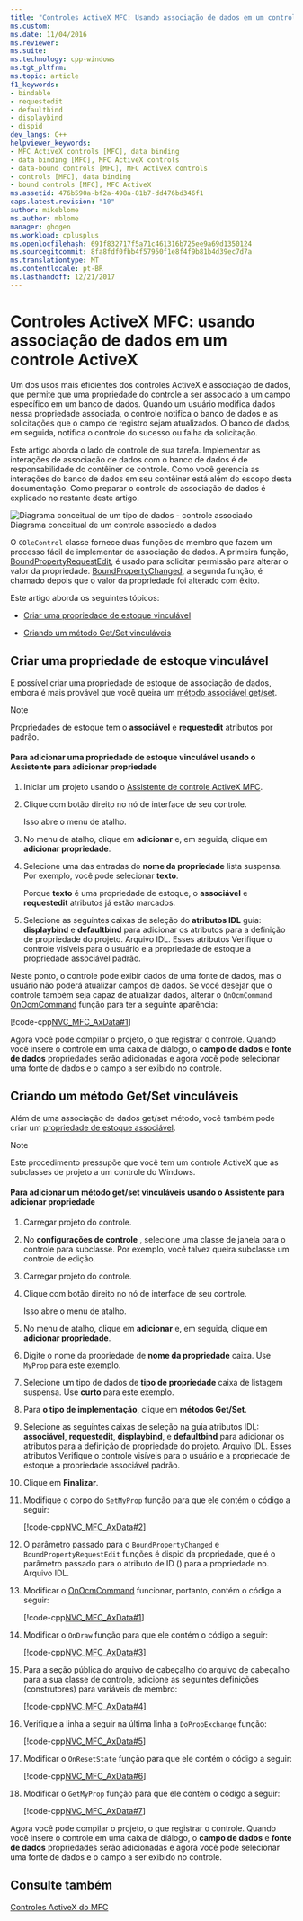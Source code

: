 ```yaml
---
title: "Controles ActiveX MFC: Usando associação de dados em um controle ActiveX | Microsoft Docs"
ms.custom: 
ms.date: 11/04/2016
ms.reviewer: 
ms.suite: 
ms.technology: cpp-windows
ms.tgt_pltfrm: 
ms.topic: article
f1_keywords:
- bindable
- requestedit
- defaultbind
- displaybind
- dispid
dev_langs: C++
helpviewer_keywords:
- MFC ActiveX controls [MFC], data binding
- data binding [MFC], MFC ActiveX controls
- data-bound controls [MFC], MFC ActiveX controls
- controls [MFC], data binding
- bound controls [MFC], MFC ActiveX
ms.assetid: 476b590a-bf2a-498a-81b7-dd476bd346f1
caps.latest.revision: "10"
author: mikeblome
ms.author: mblome
manager: ghogen
ms.workload: cplusplus
ms.openlocfilehash: 691f832717f5a71c461316b725ee9a69d1350124
ms.sourcegitcommit: 8fa8fdf0fbb4f57950f1e8f4f9b81b4d39ec7d7a
ms.translationtype: MT
ms.contentlocale: pt-BR
ms.lasthandoff: 12/21/2017
---
```

# <a name="mfc-activex-controls-using-data-binding-in-an-activex-control"></a>Controles ActiveX MFC: usando associação de dados em um controle ActiveX
Um dos usos mais eficientes dos controles ActiveX é associação de dados, que permite que uma propriedade do controle a ser associado a um campo específico em um banco de dados. Quando um usuário modifica dados nessa propriedade associada, o controle notifica o banco de dados e as solicitações que o campo de registro sejam atualizados. O banco de dados, em seguida, notifica o controle do sucesso ou falha da solicitação.  
  
 Este artigo aborda o lado de controle de sua tarefa. Implementar as interações de associação de dados com o banco de dados é de responsabilidade do contêiner de controle. Como você gerencia as interações do banco de dados em seu contêiner está além do escopo desta documentação. Como preparar o controle de associação de dados é explicado no restante deste artigo.  
  
 ![Diagrama conceitual de um tipo de dados &#45; controle associado](../mfc/media/vc374v1.gif "vc374v1")  
Diagrama conceitual de um controle associado a dados  
  
 O `COleControl` classe fornece duas funções de membro que fazem um processo fácil de implementar de associação de dados. A primeira função, [BoundPropertyRequestEdit](../mfc/reference/colecontrol-class.md#boundpropertyrequestedit), é usado para solicitar permissão para alterar o valor da propriedade. [BoundPropertyChanged](../mfc/reference/colecontrol-class.md#boundpropertychanged), a segunda função, é chamado depois que o valor da propriedade foi alterado com êxito.  
  
 Este artigo aborda os seguintes tópicos:  
  
-   [Criar uma propriedade de estoque vinculável](#vchowcreatingbindablestockproperty)  
  
-   [Criando um método Get/Set vinculáveis](#vchowcreatingbindablegetsetmethod)  
  
##  <a name="vchowcreatingbindablestockproperty"></a>Criar uma propriedade de estoque vinculável  
 É possível criar uma propriedade de estoque de associação de dados, embora é mais provável que você queira um [método associável get/set](#vchowcreatingbindablegetsetmethod).  
  
> [!NOTE]
>  Propriedades de estoque tem o **associável** e **requestedit** atributos por padrão.  
  
#### <a name="to-add-a-bindable-stock-property-using-the-add-property-wizard"></a>Para adicionar uma propriedade de estoque vinculável usando o Assistente para adicionar propriedade  
  
1.  Iniciar um projeto usando o [Assistente de controle ActiveX MFC](../mfc/reference/mfc-activex-control-wizard.md).  
  
2.  Clique com botão direito no nó de interface de seu controle.  
  
     Isso abre o menu de atalho.  
  
3.  No menu de atalho, clique em **adicionar** e, em seguida, clique em **adicionar propriedade**.  
  
4.  Selecione uma das entradas do **nome da propriedade** lista suspensa. Por exemplo, você pode selecionar **texto**.  
  
     Porque **texto** é uma propriedade de estoque, o **associável** e **requestedit** atributos já estão marcados.  
  
5.  Selecione as seguintes caixas de seleção do **atributos IDL** guia: **displaybind** e **defaultbind** para adicionar os atributos para a definição de propriedade do projeto. Arquivo IDL. Esses atributos Verifique o controle visíveis para o usuário e a propriedade de estoque a propriedade associável padrão.  
  
 Neste ponto, o controle pode exibir dados de uma fonte de dados, mas o usuário não poderá atualizar campos de dados. Se você desejar que o controle também seja capaz de atualizar dados, alterar o `OnOcmCommand` [OnOcmCommand](../mfc/mfc-activex-controls-subclassing-a-windows-control.md) função para ter a seguinte aparência:  
  
 [!code-cpp[NVC_MFC_AxData#1](../mfc/codesnippet/cpp/mfc-activex-controls-using-data-binding-in-an-activex-control_1.cpp)]  
  
 Agora você pode compilar o projeto, o que registrar o controle. Quando você insere o controle em uma caixa de diálogo, o **campo de dados** e **fonte de dados** propriedades serão adicionadas e agora você pode selecionar uma fonte de dados e o campo a ser exibido no controle.  
  
##  <a name="vchowcreatingbindablegetsetmethod"></a>Criando um método Get/Set vinculáveis  
 Além de uma associação de dados get/set método, você também pode criar um [propriedade de estoque associável](#vchowcreatingbindablestockproperty).  
  
> [!NOTE]
>  Este procedimento pressupõe que você tem um controle ActiveX que as subclasses de projeto a um controle do Windows.  
  
#### <a name="to-add-a-bindable-getset-method-using-the-add-property-wizard"></a>Para adicionar um método get/set vinculáveis usando o Assistente para adicionar propriedade  
  
1.  Carregar projeto do controle.  
  
2.  No **configurações de controle** , selecione uma classe de janela para o controle para subclasse. Por exemplo, você talvez queira subclasse um controle de edição.  
  
3.  Carregar projeto do controle.  
  
4.  Clique com botão direito no nó de interface de seu controle.  
  
     Isso abre o menu de atalho.  
  
5.  No menu de atalho, clique em **adicionar** e, em seguida, clique em **adicionar propriedade**.  
  
6.  Digite o nome da propriedade de **nome da propriedade** caixa. Use `MyProp` para este exemplo.  
  
7.  Selecione um tipo de dados de **tipo de propriedade** caixa de listagem suspensa. Use **curto** para este exemplo.  
  
8.  Para **o tipo de implementação**, clique em **métodos Get/Set**.  
  
9. Selecione as seguintes caixas de seleção na guia atributos IDL: **associável**, **requestedit**, **displaybind**, e **defaultbind** para adicionar os atributos para a definição de propriedade do projeto. Arquivo IDL. Esses atributos Verifique o controle visíveis para o usuário e a propriedade de estoque a propriedade associável padrão.  
  
10. Clique em **Finalizar**.  
  
11. Modifique o corpo do `SetMyProp` função para que ele contém o código a seguir:  
  
     [!code-cpp[NVC_MFC_AxData#2](../mfc/codesnippet/cpp/mfc-activex-controls-using-data-binding-in-an-activex-control_2.cpp)]  
  
12. O parâmetro passado para o `BoundPropertyChanged` e `BoundPropertyRequestEdit` funções é dispid da propriedade, que é o parâmetro passado para o atributo de ID () para a propriedade no. Arquivo IDL.  
  
13. Modificar o [OnOcmCommand](../mfc/mfc-activex-controls-subclassing-a-windows-control.md) funcionar, portanto, contém o código a seguir:  
  
     [!code-cpp[NVC_MFC_AxData#1](../mfc/codesnippet/cpp/mfc-activex-controls-using-data-binding-in-an-activex-control_1.cpp)]  
  
14. Modificar o `OnDraw` função para que ele contém o código a seguir:  
  
     [!code-cpp[NVC_MFC_AxData#3](../mfc/codesnippet/cpp/mfc-activex-controls-using-data-binding-in-an-activex-control_3.cpp)]  
  
15. Para a seção pública do arquivo de cabeçalho do arquivo de cabeçalho para a sua classe de controle, adicione as seguintes definições (construtores) para variáveis de membro:  
  
     [!code-cpp[NVC_MFC_AxData#4](../mfc/codesnippet/cpp/mfc-activex-controls-using-data-binding-in-an-activex-control_4.h)]  
  
16. Verifique a linha a seguir na última linha a `DoPropExchange` função:  
  
     [!code-cpp[NVC_MFC_AxData#5](../mfc/codesnippet/cpp/mfc-activex-controls-using-data-binding-in-an-activex-control_5.cpp)]  
  
17. Modificar o `OnResetState` função para que ele contém o código a seguir:  
  
     [!code-cpp[NVC_MFC_AxData#6](../mfc/codesnippet/cpp/mfc-activex-controls-using-data-binding-in-an-activex-control_6.cpp)]  
  
18. Modificar o `GetMyProp` função para que ele contém o código a seguir:  
  
     [!code-cpp[NVC_MFC_AxData#7](../mfc/codesnippet/cpp/mfc-activex-controls-using-data-binding-in-an-activex-control_7.cpp)]  
  
 Agora você pode compilar o projeto, o que registrar o controle. Quando você insere o controle em uma caixa de diálogo, o **campo de dados** e **fonte de dados** propriedades serão adicionadas e agora você pode selecionar uma fonte de dados e o campo a ser exibido no controle.  
  
## <a name="see-also"></a>Consulte também  
 [Controles ActiveX do MFC](../mfc/mfc-activex-controls.md)   

